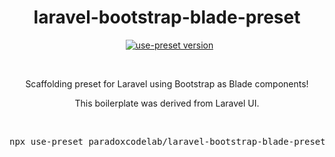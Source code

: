 <p align="center">
  <h1 align="center">laravel-bootstrap-blade-preset</h1>
  <p align="center">
    &nbsp;
    <a href="https://www.npmjs.com/package/use-preset">
      <img alt="use-preset version" src="https://img.shields.io/npm/v/use-preset?color=32c854&style=flat-square&label=use-preset">
    </a>
  </p>
  <br />
  <p align="center">
    Scaffolding preset for Laravel using Bootstrap as Blade components!
  </p>

  <p align="center">
    This boilerplate was derived from Laravel UI.
  <p>
  <br />
  <pre align="center">npx use-preset paradoxcodelab/laravel-bootstrap-blade-preset</pre>
  &nbsp;
<p>
